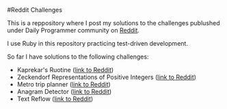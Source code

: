 #Reddit Challenges

This is a reppository where I post my solutions to the challenges publushed under Daily Programmer community on [Reddit](https://www.reddit.com/r/dailyprogrammer/). 

I use Ruby in this repository practicing test-driven development. 

So far I have solutions to the following challenges:

- Kaprekar's Ruotine ([link to Reddit](https://www.reddit.com/r/dailyprogrammer/comments/56tbds/20161010_challenge_287_easy_kaprekars_routine/))
- Zeckendorf Representations of Positive Integers ([link to Reddit](https://www.reddit.com/r/dailyprogrammer/comments/55zdxx/20161005_challenge_286_intermediate_zeckendorf/))
- Metro trip planner ([link to Reddit](https://www.reddit.com/r/dailyprogrammer/comments/59mnxa/20161027_challenge_289_intermediate_metro_trip/))
- Anagram Detector ([link to Reddit](https://www.reddit.com/r/dailyprogrammer/comments/52enht/20160912_challenge_283_easy_anagram_detector/))
- Text Reflow ([link to Reddit](https://www.reddit.com/r/dailyprogrammer/comments/4ybbcz/20160818_challenge_279_intermediate_text_reflow/))